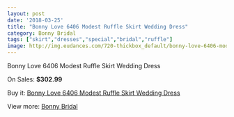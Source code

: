 ```yaml
---
layout: post
date: '2018-03-25'
title: "Bonny Love 6406 Modest Ruffle Skirt Wedding Dress"
category: Bonny Bridal
tags: ["skirt","dresses","special","bridal","ruffle"]
image: http://img.eudances.com/720-thickbox_default/bonny-love-6406-modest-ruffle-skirt-wedding-dress.jpg
---
```

Bonny Love 6406 Modest Ruffle Skirt Wedding Dress

On Sales: **$302.99**
<a href="https://www.eudances.com/en/bonny-bridal/230-bonny-love-6406-modest-ruffle-skirt-wedding-dress.html"><amp-img layout="responsive" width="600" height="600" src="//img.eudances.com/720-thickbox_default/bonny-love-6406-modest-ruffle-skirt-wedding-dress.jpg" alt="Bonny Love 6406 Modest Ruffle Skirt Wedding Dress 0" /></a>
<a href="https://www.eudances.com/en/bonny-bridal/230-bonny-love-6406-modest-ruffle-skirt-wedding-dress.html"><amp-img layout="responsive" width="600" height="600" src="//img.eudances.com/721-thickbox_default/bonny-love-6406-modest-ruffle-skirt-wedding-dress.jpg" alt="Bonny Love 6406 Modest Ruffle Skirt Wedding Dress 1" /></a>

Buy it: [Bonny Love 6406 Modest Ruffle Skirt Wedding Dress](https://www.eudances.com/en/bonny-bridal/230-bonny-love-6406-modest-ruffle-skirt-wedding-dress.html "Bonny Love 6406 Modest Ruffle Skirt Wedding Dress")

View more: [Bonny Bridal](https://www.eudances.com/en/3-bonny-bridal "Bonny Bridal")